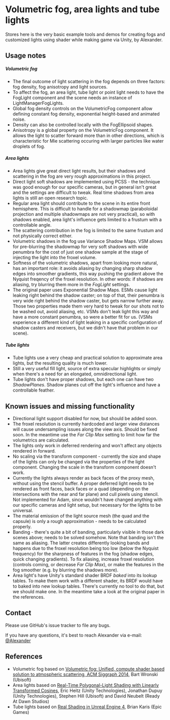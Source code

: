 Volumetric fog, area lights and tube lights
===========================================

Stores here is the very basic example tools and demos for creating fogs and customized lights using shader while making game via Unity, by Alexander. 





Usage notes
-----------
##### Volumetric fog
- The final outcome of light scattering in the fog depends on three factors: fog density, fog anisotropy and light sources.
- To affect the fog, an area light, tube light or point light needs to have the FogLight component and the scene needs an instance of LightManagerFogLights.
- Global fog density controls on the VolumetricFog component allow defining constant fog density, exponential height-based and animated noise.
- Density can also be controlled locally with the FogEllipsoid shapes.
- Anisotropy is a global property on the VolumetricFog component. It allows the light to scatter forward more than in other directions, which is characteristic for Mie scattering occuring with larger particles like water droplets of fog.

##### Area lights
- Area lights give great direct light results, but their shadows and scattering in the fog are very rough approximations in this project.
- Direct light soft shadows are implemented using PCSS - the technique was good enough for our specific cameras, but in general isn't great and the settings are difficult to tweak. Real time shadows from area lights is still an open research topic.
- Regular area light should contribute to the scene in its entire front hemisphere. This is difficult to handle for a shadowmap (paraboloidal projection and multiple shadowmaps are not very practical), so with shadows enabled, area light's influence gets limited to a frustum with a controllable angle.
- The scattering contribution in the fog is limited to the same frustum and not physically correct either.
- Volumetric shadows in the fog use Variance Shadow Maps. VSM allows for pre-blurring the shadowmap for very soft shadows with wide penumbra for the cost of just one shadow sample at the stage of injecting the light into the froxel volume.
- Softness of the volumetric shadows, apart from looking more natural, has an important role: it avoids aliasing by changing sharp shadow edges into smoother gradients, this way pushing the gradient above the Nyquist freqency of the froxel resolution. In other words: if shadows are aliasing, try blurring them more in the *FogLight* settings.
- The original paper uses Exponential Shadow Maps. ESMs cause light leaking right behind the shadow caster; on top of that, their penumbra is very wide right behind the shadow caster, but gets narrow further away. Those two properties made them very hard to tweak for our shots not to be washed out, avoid aliasing, etc. VSMs don't leak light this way and have a more constant penumbra, so were a better fit for us. (VSMs experience a different kind of light leaking in a specific configuration of shadow casters and receivers, but we didn't have that problem in our scene).

##### Tube lights
- Tube lights use a very cheap and practical solution to approximate area lights, but the resulting quality is much lower.
- Still a very useful fill light, source of extra specular highlights or simply when there's a need for an elongated, omnidirectional light.
- Tube lights don't have proper shadows, but each one can have two *ShadowPlanes*. Shadow planes cut off the light's influence and have a controllable feather.

Known issues and missing functionality
--------------------------------------
- Directional light support disabled for now, but should be added soon.
- The froxel resolution is currently hardcoded and larger view distances will cause undersampling issues along the view axis. Should be fixed soon. In the meantime use the *Far Clip Max* setting to limit how far the volumetrics are calculated.
- The lights only work in deferred rendering and won't affect any objects rendered in forward.
- No scaling via the transform component - currently the size and shape of the lights can only be changed via the properties of the light component. Changing the scale in the transform component doesn't work.
- Currently the lights always render as back faces of the proxy mesh, without using the stencil buffer. A proper deferred light needs to be rendered as front faces, back faces or a quad (depending on the intersections with the near and far plane) and cull pixels using stencil. Not implemented for Adam, since wouldn't have changed anything with our specific cameras and light setup, but necessary for the lights to be universal.
- The material emission of the light source mesh (the quad and the capsule) is only a rough approximation - needs to be calculated properly.
- Banding - there's quite a bit of banding, particularly visible in those dark scenes above; needs to be solved somehow. Note that banding isn't the same as aliasing. The latter creates differently looking bands and happens due to the froxel resolution being too low (below the Nyquist frequency) for the sharpness of features in the fog (shadow edges, quick changing gradients). To fix aliasing, increase froxel resolution (controls coming, or decrease *Far Clip Max*), or make the features in the fog smoother (e.g. by blurring the shadows more).
- Area light's have Unity's standard shader BRDF *baked* into its lookup tables. To make them work with a different shader, its BRDF would have to baked into new lookup tables. There's currently no tool to do that, but we should make one. In the meantime take a look at the original paper in the references.


Contact
-------
Please use GitHub's issue tracker to file any bugs.

If you have any questions, it's best to reach Alexander via e-mail: [@Alexander](bjutsoft@sina.com)

References
----------
- Volumetric fog based on [Volumetric fog: Unified, compute shader based solution to atmospheric scattering, ACM Siggraph 2014](https://bartwronski.com/publications/), Bart Wronski (Ubisoft)
- Area lights based on [Real-Time Polygonal-Light Shading with Linearly Transformed Cosines](https://labs.unity.com/article/real-time-polygonal-light-shading-linearly-transformed-cosines), Eric Heitz (Unity Technologies), Jonathan Dupuy (Unity Technologies), Stephen Hill (Ubisoft) and David Neubelt (Ready At Dawn Studios)
- Tube lights based on [Real Shading in Unreal Engine 4](http://blog.selfshadow.com/publications/s2013-shading-course/#course_content), Brian Karis (Epic Games)

